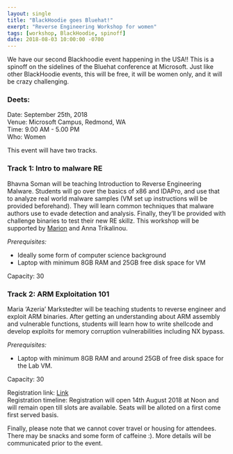 ```yaml
---
layout: single
title: "BlackHoodie goes Bluehat!"
exerpt: "Reverse Engineering Workshop for women"
tags: [workshop, BlackHoodie, spinoff]
date: 2018-08-03 10:00:00 -0700
---
```


We have our second Blackhoodie event happening in the USA!! This is a spinoff on the sidelines of the Bluehat conference at Microsoft. Just like other BlackHoodie events, this will be free, it will be women only, and it will be crazy challenging. 

### Deets:
Date: September 25th, 2018   
Venue: Microsoft Campus, Redmond, WA  
Time:  9.00 AM - 5.00 PM  
Who: Women   

This event will have two tracks.   

### Track 1: Intro to malware RE 
Bhavna Soman will be teaching Introduction to Reverse Engineering Malware. Students will go over the basics of x86 and IDAPro, and use that to analyze real world malware samples (VM set up instructions will be provided beforehand). They will learn common techniques that malware authors use to evade detection and analysis. Finally, they’ll be provided with challenge binaries to test their new RE skillz. This workshop will be supported by [Marion](https://twitter.com/pinkflawd) and Anna Trikalinou.  

*Prerequisites:*
- Ideally some form of computer science background 
- Laptop with minimum 8GB RAM and 25GB free disk space for VM 

Capacity: 30 

### Track 2: ARM Exploitation 101  
Maria ‘Azeria’ Markstedter will be teaching students to reverse engineer and exploit ARM binaries. After getting an understanding about ARM assembly and vulnerable functions, students will learn how to write shellcode and develop exploits for memory corruption vulnerabilities including NX bypass. 

*Prerequisites:*
- Laptop with minimum 8GB RAM and around 25GB of free disk space for the Lab VM. 

Capacity: 30 

Registration link: [Link]( https://forms.office.com/Pages/ResponsePage.aspx?id=v4j5cvGGr0GRqy180BHbR2Oxl-hXjyFAmcwn3HeHLlRUMVRMRjhGRDU1N0VTRTVGMzFBUVRBREE5Mi4u)  
Registration timeline: Registration will open 14th August 2018 at Noon and will remain open till slots are available. Seats will be alloted on a first come first served basis.  
  
Finally, please note that we cannot cover travel or housing for attendees. There may be snacks and some form of caffeine :). More details will be communicated prior to the event. 


